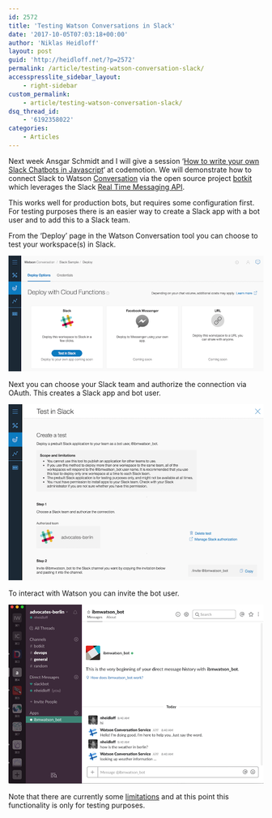 ```yaml
---
id: 2572
title: 'Testing Watson Conversations in Slack'
date: '2017-10-05T07:03:18+00:00'
author: 'Niklas Heidloff'
layout: post
guid: 'http://heidloff.net/?p=2572'
permalink: /article/testing-watson-conversation-slack/
accesspresslite_sidebar_layout:
    - right-sidebar
custom_permalink:
    - article/testing-watson-conversation-slack/
dsq_thread_id:
    - '6192358022'
categories:
    - Articles
---
```


Next week Ansgar Schmidt and I will give a session ‘[How to write your own Slack Chatbots in Javascript](https://berlin2017.codemotionworld.com/talk-detail/?detail=6962)‘ at codemotion. We will demonstrate how to connect Slack to Watson [Conversation](https://www.ibm.com/watson/developercloud/conversation.html) via the open source project [botkit](https://github.com/howdyai/botkit) which leverages the Slack [Real Time Messaging API](https://api.slack.com/rtm).

This works well for production bots, but requires some configuration first. For testing purposes there is an easier way to create a Slack app with a bot user and to add this to a Slack team.

From the ‘Deploy’ page in the Watson Conversation tool you can choose to test your workspace(s) in Slack.

![image](/assets/img/2017/10/testing-slack3.png)

Next you can choose your Slack team and authorize the connection via OAuth. This creates a Slack app and bot user.

![image](/assets/img/2017/10/testing-slack2.png)

To interact with Watson you can invite the bot user.

![image](/assets/img/2017/10/testing-slack1.png)

Note that there are currently some [limitations](https://console.bluemix.net/docs/services/conversation/test-deploy.html#testing-in-slack) and at this point this functionality is only for testing purposes.
